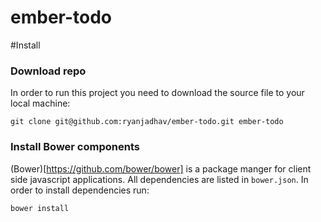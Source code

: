 ember-todo
=========

#Install

### Download repo
In order to run this project you need to download the source file to your local
machine:

`git clone git@github.com:ryanjadhav/ember-todo.git ember-todo`

### Install Bower components
(Bower)[https://github.com/bower/bower] is a package manger for client side
javascript applications. All dependencies are listed in `bower.json`. In order
to install dependencies run: 

`bower install`

